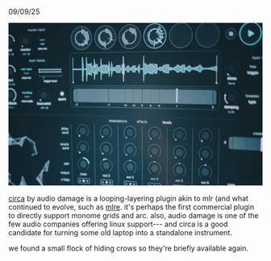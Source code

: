 09/09/25

![](/image/news/circa.jpg)

[circa](https://www.audiodamage.com/collections/software/products/ad059-circa) by audio damage is a looping-layering plugin akin to mlr (and what continued to evolve, such as [mlre](https://cdm.link/mlre-is-an-expanded-version-of-the-classic-monomer-mlr-focused-on-performance/). it's perhaps the first commercial plugin to directly support monome grids and arc. also, audio damage is one of the few audio companies offering linux support--- and circa is a good candidate for turning some old laptop into a standalone instrument.

we found a small flock of hiding crows so they're briefly available again.
